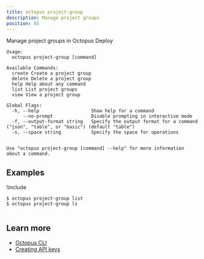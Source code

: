 ```yaml
---
title: octopus project-group
description: Manage project groups
position: 65
---
```


Manage project groups in Octopus Deploy


```text
Usage:
  octopus project-group [command]

Available Commands:
  create Create a project group
  delete Delete a project group
  help Help about any command
  list List project groups
  view View a project group

Global Flags:
  -h, --help                   Show help for a command
      --no-prompt              Disable prompting in interactive mode
  -f, --output-format string   Specify the output format for a command ("json", "table", or "basic") (default "table")
  -s, --space string           Specify the space for operations


Use "octopus project-group [command] --help" for more information about a command.
```

## Examples

!include <samples-instance>


```text
$ octopus project-group list
$ octopus project-group ls


```

## Learn more

- [Octopus CLI](/docs/octopus-rest-api/cli/index.md)
- [Creating API keys](/docs/octopus-rest-api/how-to-create-an-api-key.md)